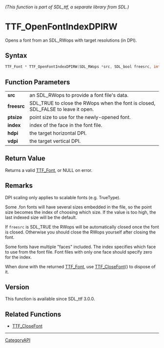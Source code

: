 ###### (This function is part of SDL_ttf, a separate library from SDL.)
# TTF_OpenFontIndexDPIRW

Opens a font from an SDL_RWops with target resolutions (in DPI).

## Syntax

```c
TTF_Font * TTF_OpenFontIndexDPIRW(SDL_RWops *src, SDL_bool freesrc, int ptsize, long index, unsigned int hdpi, unsigned int vdpi);

```

## Function Parameters

|                 |                                                                                  |
| --------------- | -------------------------------------------------------------------------------- |
| **src**         | an SDL_RWops to provide a font file's data.                                      |
| **freesrc**     | SDL_TRUE to close the RWops when the font is closed, SDL_FALSE to leave it open. |
| **ptsize**      | point size to use for the newly-opened font.                                     |
| **index**       | index of the face in the font file.                                              |
| **hdpi**        | the target horizontal DPI.                                                       |
| **vdpi**        | the target vertical DPI.                                                         |

## Return Value

Returns a valid [TTF_Font](TTF_Font), or NULL on error.

## Remarks

DPI scaling only applies to scalable fonts (e.g. TrueType).

Some .fon fonts will have several sizes embedded in the file, so the point
size becomes the index of choosing which size. If the value is too high,
the last indexed size will be the default.

If `freesrc` is SDL_TRUE the RWops will be automatically closed once the
font is closed. Otherwise you should close the RWops yourself after closing
the font.

Some fonts have multiple "faces" included. The index specifies which face
to use from the font file. Font files with only one face should specify
zero for the index.

When done with the returned [TTF_Font](TTF_Font), use
[TTF_CloseFont](TTF_CloseFont)() to dispose of it.

## Version

This function is available since SDL_ttf 3.0.0.

## Related Functions

* [TTF_CloseFont](TTF_CloseFont)

----
[CategoryAPI](CategoryAPI)

